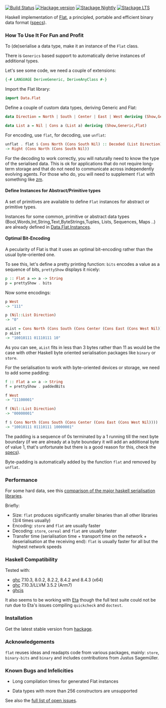 
[![Build Status](https://travis-ci.org/Quid2/flat.svg?branch=master)](https://travis-ci.org/Quid2/flat)
[![Hackage version](https://img.shields.io/hackage/v/flat.svg)](http://hackage.haskell.org/package/flat)
[![Stackage Nightly](http://stackage.org/package/flat/badge/nightly)](http://stackage.org/nightly/package/flat)
[![Stackage LTS](http://stackage.org/package/flat/badge/lts)](http://stackage.org/lts/package/flat)

Haskell implementation of [Flat](http://quid2.org/docs/Flat.pdf), a principled, portable and efficient binary data format ([specs](http://quid2.org)).

### How To Use It For Fun and Profit

To (de)serialise a data type, make it an instance of the `Flat` class.

There is `Generics` based support to automatically derive instances of additional types.

Let's see some code, we need a couple of extensions:

```haskell
{-# LANGUAGE DeriveGeneric, DeriveAnyClass #-}
```

Import the Flat library:

```haskell
import Data.Flat
```

Define a couple of custom data types, deriving Generic and Flat:

```haskell
data Direction = North | South | Center | East | West deriving (Show,Generic,Flat)
```

```haskell
data List a = Nil | Cons a (List a) deriving (Show,Generic,Flat)
```

For encoding, use `flat`, for decoding, use `unflat`:

```haskell
unflat . flat $ Cons North (Cons South Nil) :: Decoded (List Direction)
-> Right (Cons North (Cons South Nil))
```


For the decoding to work correctly, you will naturally need to know the type of the serialised data. This is ok for applications that do not require long-term storage and that do not need to communicate across independently evolving agents. For those who do, you will need to supplement `flat` with something like [zm](https://github.com/Quid2/zm).

#### Define Instances for Abstract/Primitive types

 A set of primitives are available to define `Flat` instances for abstract or primitive types.

 Instances for some common, primitive or abstract data types (Bool,Words,Int,String,Text,ByteStrings,Tuples, Lists, Sequences, Maps ..) are already defined in [Data.Flat.Instances](https://github.com/Quid2/flat/blob/master/src/Data/Flat/Instances.hs).

#### Optimal Bit-Encoding

A pecularity of Flat is that it uses an optimal bit-encoding rather than the usual byte-oriented one.

 To see this, let's define a pretty printing function: `bits` encodes a value as a sequence of bits, `prettyShow` displays it nicely:

```haskell
p :: Flat a => a -> String
p = prettyShow . bits
```

Now some encodings:

```haskell
p West
-> "111"
```


```haskell
p (Nil::List Direction)
-> "0"
```


```haskell
aList = Cons North (Cons South (Cons Center (Cons East (Cons West Nil))))
p aList
-> "10010111 01110111 10"
```


As you can see, `aList` fits in less than 3 bytes rather than 11 as would be the case with other Haskell byte oriented serialisation packages like `binary` or `store`.

For the serialisation to work with byte-oriented devices or storage, we need to add some padding:

```haskell
f :: Flat a => a -> String
f = prettyShow . paddedBits
```

```haskell
f West
-> "11100001"
```


```haskell
f (Nil::List Direction)
-> "00000001"
```


```haskell
f $ Cons North (Cons South (Cons Center (Cons East (Cons West Nil))))
-> "10010111 01110111 10000001"
```


The padding is a sequence of 0s terminated by a 1 running till the next byte boundary (if we are already at a byte boundary it will add an additional byte of value 1, that's unfortunate but there is a good reason for this, check the [specs](http://quid2.org/docs/Flat.pdf)).

Byte-padding is automatically added by the function `flat` and removed by `unflat`.

### Performance

For some hard data, see this [comparison of the major haskell serialisation libraries](https://github.com/haskell-perf/serialization).

Briefly:
 * Size: `flat` produces significantly smaller binaries than all other libraries (3/4 times usually)
 * Encoding: `store` and `flat` are usually faster
 * Decoding: `store`, `cereal` and `flat` are usually faster
 * Transfer time (serialisation time + transport time on the network + deserialisation at the receiving end): `flat` is usually faster for all but the highest network speeds

### Haskell Compatibility

Tested with:
  * [ghc](https://www.haskell.org/ghc/) 7.10.3, 8.0.2, 8.2.2, 8.4.2 and 8.4.3 (x64)
  * [ghc](https://www.haskell.org/ghc/) 7.10.3/LLVM 3.5.2 (Arm7)
  * [ghcjs](https://github.com/ghcjs/ghcjs)

It also seems to be working with [Eta](https://eta-lang.org/) though the full test suite could not be run due to Eta's issues compiling `quickcheck` and `doctest`.


### Installation

Get the latest stable version from [hackage](https://hackage.haskell.org/package/flat).

### Acknowledgements

 `flat` reuses ideas and readapts code from various packages, mainly: `store`, `binary-bits` and `binary` and includes contributions from Justus Sagemüller.

### Known Bugs and Infelicities

* Long compilation times for generated Flat instances

* Data types with more than 256 constructors are unsupported

See also the [full list of open issues](https://github.com/Quid2/flat/issues).
